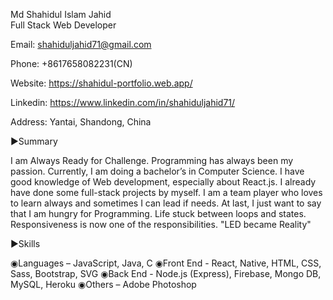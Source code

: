 Md Shahidul Islam Jahid  
Full Stack Web Developer 

Email: shahiduljahid71@gmail.com

Phone: +8617658082231(CN)



Website: https://shahidul-portfolio.web.app/

Linkedin:  https://www.linkedin.com/in/shahiduljahid71/

Address: Yantai, Shandong, China



▶Summary

I am Always Ready for Challenge. Programming has always been my passion. Currently, I am doing a bachelor’s in Computer Science.
I have good knowledge of Web development, especially about React.js. I already have done some full-stack projects by myself.
I am a team player who loves to learn always and sometimes I can lead if needs. At last, I just want to say that I am hungry for Programming. 
Life stuck between loops and states. Responsiveness is now one of the responsibilities. "LED became Reality"

▶Skills

◉Languages – JavaScript, Java, C
◉Front End - React, Native, HTML, CSS, Sass, Bootstrap, SVG
◉Back End - Node.js (Express), Firebase, Mongo DB, MySQL, Heroku
◉Others – Adobe Photoshop

